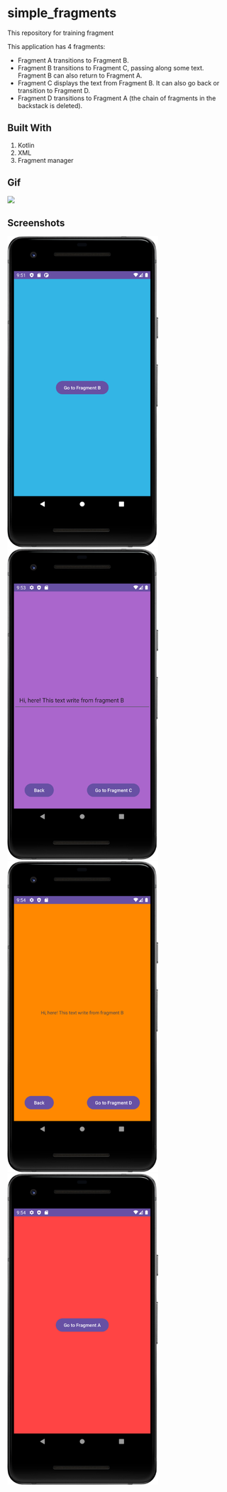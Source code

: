 # simple_fragments
This repository for training fragment

This application has 4 fragments:
 - Fragment A transitions to Fragment B.
 - Fragment B transitions to Fragment C, passing along some text. Fragment B can also return to Fragment A.
 - Fragment C displays the text from Fragment B. It can also go back or transition to Fragment D.
 - Fragment D transitions to Fragment A (the chain of fragments in the backstack is deleted).

## Built With
1. Kotlin
2. XML
3. Fragment manager

## Gif
<img src="preview/simple_fragments_video_preview.gif"  width="350">

## Screenshots
<img src="preview/fragment_a.png"  width="340" height="700"> <img src="preview/fragment_b.png"  width="340" height="700">
<img src="preview/fragment_c.png"  width="340" height="700"> <img src="preview/fragment_d.png"  width="340" height="700">
